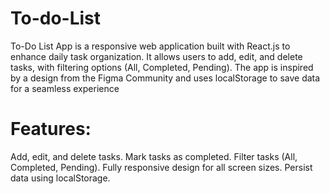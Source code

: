 # To-do-List
To-Do List App is a responsive web application built with React.js to enhance daily task organization. It allows users to add, edit, and delete tasks, with filtering options (All, Completed, Pending). The app is inspired by a design from the Figma Community and uses localStorage to save data for a seamless experience

# Features:
Add, edit, and delete tasks.
Mark tasks as completed.
Filter tasks (All, Completed, Pending).
Fully responsive design for all screen sizes.
Persist data using localStorage.
